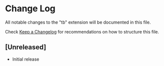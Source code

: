 # Change Log

All notable changes to the "tb" extension will be documented in this file.

Check [Keep a Changelog](http://keepachangelog.com/) for recommendations on how to structure this file.

## [Unreleased]

- Initial release